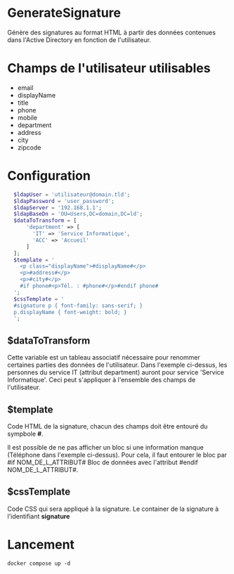 # GenerateSignature

Génère des signatures au format HTML à partir des données contenues dans l'Active Directory en fonction de l'utilisateur.

# Champs de l'utilisateur utilisables
* email
* displayName
* title
* phone
* mobile
* department
* address
* city
* zipcode


# Configuration

```php
  $ldapUser = 'utilisateur@domain.tld';
  $ldapPassword = 'user_password';
  $ldapServer = '192.168.1.1';
  $ldapBaseDn = 'OU=Users,DC=domain,DC=ld';
  $dataToTransform = [
      'department' => [
        'IT' => 'Service Informatique',
        'ACC' => 'Accueil'
      ]
  ];
  $template = '
    <p class="displayName">#displayName#</p>
    <p>#address#</p>
    <p>#city#</p>
    #if phone#<p>Tél. : #phone#</p>#endif phone#
  ';
  $cssTemplate = '
  #signature p { font-family: sans-serif; }
  p.displayName { font-weight: bold; }
  ';
```

## $dataToTransform

Cette variable est un tableau associatif nécessaire pour renommer certaines parties des données de l'utilisateur.
Dans l'exemple ci-dessus, les personnes du service IT (attribut department) auront pour service 'Service Informatique'.
Ceci peut s'appliquer à l'ensemble des champs de l'utilisateur.

## $template

Code HTML de la signature, chacun des champs doit être entouré du sympbole __#__.

Il est possible de ne pas afficher un bloc si une information manque (Téléphone dans l'exemple ci-dessus). Pour cela, il faut entourer le bloc par #if NOM_DE_L_ATTRIBUT# Bloc de données avec l'attribut #endif NOM_DE_L_ATTRIBUT#.

## $cssTemplate

Code CSS qui sera appliqué à la signature.
Le container de la signature à l'identifiant __signature__

# Lancement

```
docker compose up -d
```

